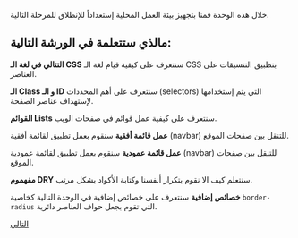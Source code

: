 خلال هذه الوحدة قمنا بتجهيز بيئة العمل المحلية إستعداداً للإنطلاق للمرحلة التالية.

## مالذي ستتعلمة في الورشة التالية:

**التتالي في لغة الـ CSS**
سنتعرف على كيفية قيام لغة الـ CSS بتطبيق التنسيقات على العناصر.

**الـ Class و الـ ID**
سنتعرف على أهم المحددات (selectors) التي يتم إستخدامها لإستهداف عناصر الصفحة.

**القوائم Lists**
سنتعرف على كيفية عمل قوائم في صفحات الويب.

**عمل قائمة أفقية**
سنقوم بعمل تطبيق لقائمة أفقية (navbar) للتنقل بين صفحات الموقع.

**عمل قائمة عمودية**
سنقوم بعمل تطبيق لقائمة عمودية (navbar) للتنقل بين صفحات الموقع.

**مفهموم DRY**
سنتعلم كيف الا نقوم بتكرار أنفسنا وكتابة الأكواد بشكل مرتب.


**خصائص إضافية**
سنتعرف على خصائص إضافية في الوحدة التالية كخاصية `border-radius` التي تقوم بجعل حواف العناصر دائرية.

<a class="task-btn" href="https://coretabs.net/classroom/frontend/%D8%A7%D9%84%D9%82%D9%88%D8%A7%D8%A6%D9%85-%D9%81%D9%8A-%D8%B5%D9%81%D8%AD%D8%A7%D8%AA-%D8%A7%D9%84%D9%88%D9%8A%D8%A8" target="_self">التالي</a>